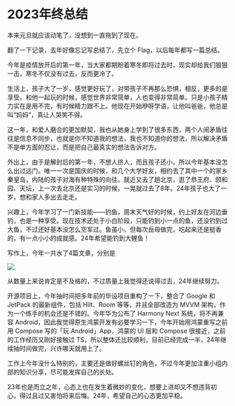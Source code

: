 # 2023年终总结
本来元旦就应该动笔了，没想到一直拖到了现在。

翻了一下记录，去年好像忘记写总结了，先立个 Flag，以后每年都写一篇总结。

今年是疫情放开后的第一年，当大家都期盼着寒冬即将过去时，现实却给我们狠狠一击，寒冬不仅没有过去，反而更冷了。

生活上，孩子大了一岁，感觉更好玩了，对带孩子不再那么恐惧，相反，更多的是享受。和他一起玩的时候，感觉世界非常简单，人也变得非常简单。只是小孩子精力实在是用不完，有时候精力跟不上。他现在开始咿呀学语，让他叫爸爸，他总是叫“妈妈”，真让人哭笑不得。

这一年，和爱人磨合的更加默契，我也从她身上学到了很多东西，两个人闹矛盾往往是信息不同步，也就是你不知道我的想法，我也不知道你的想法，所以解决矛盾不是单方面的忍让，而是把自己最真实的想法告诉对方。

外出上，由于是解封后的第一年，不想人挤人，而且孩子还小，所以今年基本没怎么出过远门。唯一一次是国庆的时候，和几个大学好友，相约去了其中一个的家乡秦皇岛，内陆的孩子对海有种特殊的向往。就近又去了趟北京，逛了恭王府、颐和园、天坛，上一次去北京还是实习的时候，一晃就过去了8年。24年孩子也大了一岁，想和家人多出去走走。

兴趣上，今年学习了一门新技能——钓鱼，周末天气好的时候，约上好友在河边垂钓，也是一种享受。现在技术还处于小白阶段，只能钓到小一点的鱼，还没钓到过大鱼，不过还好基本没怎么空军过。鱼虽小，但每次岳母做完，吃起来还是挺香的，有一点小小的成就感。24年希望能钓到大鲤鱼！

写作上，今年一共水了4篇文章，分别是

![](https://raw.githubusercontent.com/wangchenyan/wangchenyan/master/year_summary/image/2023_1.png)

从数量上来说肯定是不及格的，不过质量上我觉得还说得过去，24年继续努力。

开源项目上，今年抽时间把多年前的毕设项目重构了一下，整合了 Google 和 JetPack 的最新组件，包括 Hilt、Room 等等，并且全部改造为 MVVM 架构，作为一个练手的机会还是不错的。今年华为公布了 Harmony Next 系统，将不再兼容 Android，因此我觉得原生鸿蒙开发有必要学习一下，今年开始用鸿蒙重写之前用 Compose 写的「玩 Android」App，鸿蒙的 UI 层和 Compose 很接近，之前的工作经历又刚好接触过 TS，所以整体还比较顺利，目前已经完成一半，24年继续抽时间做完，兴许哪天就用上了。

工作上今年没什么特别的，主要还是做好螺丝钉的角色，不过今年更加注重小组内部的知识分享，尽可能发挥自己的长处。

23年也是而立之年，心态上也在发生着微妙的变化，想要上进却又不想违背初心，得过且过又害怕将来后悔。24年，希望自己的心态更加平稳。
